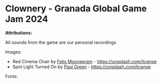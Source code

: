 # Clownery - Granada Global Game Jam 2024
**Attributions:**

All sounds from the game are our personal recordings

Images:
* Red Cinema Chair by [Felix Mooneeram](https://unsplash.com/@felixmooneeram) - https://unsplash.com/license
* Spot Light Turned On by [Paul Green](https://unsplash.com/@pgreen1983) - https://unsplash.com/license

Fonts:

